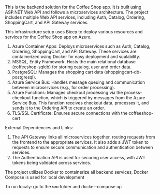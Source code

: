 This is the backend solution for the Coffee Shop app. It is built using ASP.NET Web API and follows a microservices architecture. The project includes multiple Web API services, including Auth, Catalog, Ordering, ShoppingCart, and API Gateway services.

This infrastructure setup uses Bicep to deploy various resources and services for the Coffee Shop app on Azure. 

1. Azure Container Apps: Deploys microservices such as Auth, Catalog, Ordering, ShoppingCart, and API Gateway. These services are containerized using Docker for easy deployment and scalability.
2. MSSQL, Entity Framework: Hosts the main relational database (coffeeshop-sqldb) for storing catalog, user and order data.
3. PostgreSQL: Manages the shopping cart data (shoppingcart-db-postgresql).
4. Azure Service Bus: Handles message queuing and communication between microservices (e.g., for order processing).
5. Azure Functions: Manages checkout processing via the process-checkout function, which is triggered by messages from the Azure Service Bus. This function receives checkout data, processes it, and sends it to the Ordering API to create an order.
6. TLS/SSL Certificate: Ensures secure connections with the coffeeshop-cert

External Dependencies and Links:

1. The API Gateway links all microservices together, routing requests from the frontend to the appropriate services. It also adds a JWT token to requests to ensure secure communication and authentication between services.
2. The Authentication API is used for securing user access, with JWT tokens being validated across services.

The project utilizes Docker to containerize all backend services, Docker Compose is used for local development

To run localy:
go to the **src** folder and 
docker-compose up
